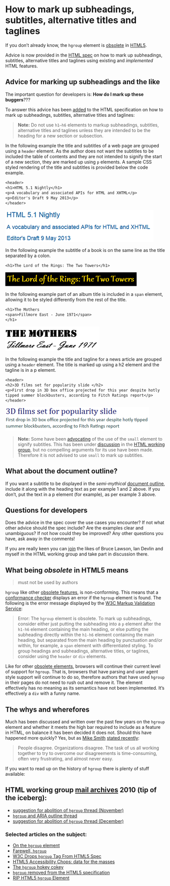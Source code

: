 # How to mark up subheadings, subtitles, alternative titles and taglines

If you don’t already know, the `hgroup` element is [obsolete][1] in [HTML5][2].

Advice is now provided in the [HTML spec][3] on how to mark up subheadings,
subtitles, alternative titles and taglines using existing and *implemented* HTML
features.

## Advice for marking up subheadings and the like

The important question for developers is: **How do I mark up these buggers**???

To answer this advice has been [added][4] to the HTML specification on how to
mark up subheadings, subtitles, alternative titles and taglines:

> **Note:** Do not use `h1–h6` elements to markup subheadings, subtitles,
alternative titles and taglines unless they are intended to be the heading for a
new section or subsection.

In the following example the title and subtitles of a web page are grouped using
a `header` element. As the author does not want the subtitles to be included the
table of contents and they are not intended to signify the start of a new
section, they are marked up using `p` elements. A sample CSS styled rendering of
the title and subtitles is provided below the code example.

    <header>
    <h1>HTML 5.1 Nightly</h1>
    <p>A vocabulary and associated APIs for HTML and XHTML</p>
    <p>Editor's Draft 9 May 2013</p>
    </header>

![Example1][Title:'HTML 5.1 Nightly' in a mid blue Sans Serif font. Subtitle 1:'A vocabulary and associated APIs for HTML and XHTML' on a new line, same style smaller font size. Subtitle 2:'Editor's Draft 9 May 2013' on a new line, same style and size as subtitle 1.]

In the following example the subtitle of a book is on the same line as the title
separated by a colon.

    <h1>The Lord of the Rings: The Two Towers</h1>

![Example2][Title and subtitle:'The Lord of the Rings: The Two Towers' in a gold coloured Gothic style Serif font on a black background.]

In the following example part of an album title is included in a `span` element,
allowing it to be styled differently from the rest of the title.

    <h1>The Mothers
    <span>Fillmore East - June 1971</span>
    </h1>

![Example3][Line 1:'The Mothers' displayed in a bold stencil style font. Line 2:'Fillmore East - June 1971' displayed in a free flowing hand writing style font.]

In the following example the title and tagline for a news article are grouped
using a `header` element. The title is marked up using a h2 element and the
tagline is in a p element.

    <header>
    <h2>3D films set for popularity slide </h2>
    <p>First drop in 3D box office projected for this year despite hotly tipped summer blockbusters, according to Fitch Ratings report</p>
    </header>

![Example4][Title:'3D films set for popularity slide' in a large, bold, dark blue Serif font style. Paragraph: 'First drop in 3D box office projected for this year despite...' in a smaller, dark grey, Sans Serif font style.]

> **Note:** Some have been [advocating][5] of the use of the `small` element to
signify subtitles. This has been under [discussion][6] in the [HTML working
group][7], but no compelling arguments for its use have been made. Therefore it
is not advised to use `small` to mark up subtitles.

## What about the document outline?

If you want a subtitle to be displayed in the *semi-mythical* [document
outline][8], include it along with the heading text as per example 1 and 2
above. If you don’t, put the text in a p element (for example), as per example 3
above.

## Questions for developers

Does the advice in the spec cover the use cases you encounter? If not what other
advice should the spec include? Are the examples clear and unambiguous? If not
how could they be improved? Any other questions you have, ask away in the
comments!

If you are really keen you can [join][9] the likes of Bruce Lawson, Ian Devlin
and myself in the HTML working group and take part in discussion there.

## What being *obsolete* in HTML5 means

> must not be used by authors

`hgroup` like other [obsolete features][10], is non-conforming. This means that
a [conformance checker][11] displays an error if the `hgroup` element is found.
The following is the error message displayed by the [W3C Markup Validation
Service][12]:

> Error: The `hgroup` element is obsolete. To mark up subheadings, consider
either just putting the subheading into a `p` element after the `h1-h6` element
containing the main heading, or else putting the subheading directly within the
`h1-h6` element containing the main heading, but separated from the main heading
by punctuation and/or within, for example, a `span` element with differentiated
styling. To group headings and subheadings, alternative titles, or taglines,
consider using the `header` or `div` elements.

Like for other [obsolete elements][13], browsers will continue their current
level of support for `hgroup`. That is, browsers that have parsing and user
agent style support will continue to do so, therefore authors that have used
`hgroup` in their pages do not need to rush out and remove it. The element
effectively has no meaning as its semantics have not been implemented. It’s
effectively a `div` with a funny name.

## The whys and wherefores

Much has been discussed and written over the past few years on the `hgroup`
element and whether it meets the high bar required to include as a feature in
HTML, on balance it has been decided it does not. Should this have happened more
quickly? Yes, but as [Mike Smith][14] [stated recently][15]:

> People disagree. Organizations disagree. The task of us all working together
to try to overcome our disagreements is time-consuming, often very frustrating,
and almost never easy.

If you want to read up on the history of `hgroup` there is plenty of stuff
available:

## HTML working group [mail archives][16] 2010 (tip of the iceberg):

* [suggestion for abolition of `hgroup` thread (November)][17]
* [`hgroup` and ARIA outline thread][18]
* [suggestion for abolition of `hgroup` thread (December)][19]

### Selected articles on the subject:

* [On the `hgroup` element][20]
* [Farewell, `hgroup`][21]
* [W3C Drops `hgroup` Tag From HTML5 Spec][22]
* [HTML5 Accessibility Chops: data for the masses][23]
* [The `hgroup` hokey cokey][24]
* [`hgroup` removed from the HTML5 specification][25]
* [RIP HTML5 `hgroup` Element][26]

[1]: #what-being-obsolete-in-html5-means
[2]: http://www.w3.org/html/wg/drafts/html/master/Overview.html
[3]: http://www.w3.org/html/wg/drafts/html/master/common-idioms.html#sub-head
[4]: http://www.w3.org/html/wg/drafts/html/master/common-idioms.html#sub-head
[5]: https://github.com/twitter/bootstrap/issues/7482
[6]: http://lists.w3.org/Archives/Public/public-html/2013Apr/thread.html#msg2
[7]: http://www.w3.org/html/wg/
[8]: http://www.w3.org/html/wg/drafts/html/master/sections.html#outlines
[9]: http://www.w3.org/html/wg/#join
[10]: http://www.w3.org/html/wg/drafts/html/CR/obsolete.html#non-conforming-features
[11]: http://validator.w3.org/nu/
[12]: http://validator.w3.org/
[13]: http://www.w3.org/html/wg/drafts/html/master/obsolete.html#non-conforming-features
[14]: http://people.w3.org/mike//
[15]: http://www.w3.org/QA/2013/04/getting_agreements_is_hard_som.html
[16]: http://lists.w3.org/Archives/Public/public-html/
[17]: http://lists.w3.org/Archives/Public/public-html/2010Nov/thread.html#msg396
[18]: http://lists.w3.org/Archives/Public/public-html/2010Nov/thread.html#msg325
[19]: http://lists.w3.org/Archives/Public/public-html/2010Dec/thread.html#msg0
[20]: http://www.brucelawson.co.uk/2010/on-the-hgroup-element/
[21]: http://www.brucelawson.co.uk/2013/farewell-hgroup/
[22]: http://www.webmonkey.com/2013/04/w3c-drops-hgroup-tag-from-html5-spec/
[23]: http://blog.paciellogroup.com/2012/04/html5-accessibility-chops-data-for-the-masses/
[24]: http://html5doctor.com/the-hgroup-hokey-cokey/
[25]: http://www.iandevlin.com/blog/2013/04/html5/hgroup-removed-from-the-html5-specification
[26]: http://www.sitepoint.com/html5-hgroup-element-dropped/

[Title:'HTML 5.1 Nightly' in a mid blue Sans Serif font. Subtitle 1:'A vocabulary and associated APIs for HTML and XHTML' on a new line, same style smaller font size. Subtitle 2:'Editor's Draft 9 May 2013' on a new line, same style and size as subtitle 1.]: img/htmlheading.png
[Title and subtitle:'The Lord of the Rings: The Two Towers' in a gold coloured Gothic style Serif font on a black background.]: img/lotr.PNG
[Line 1:'The Mothers' displayed in a bold stencil style font. Line 2:'Fillmore East - June 1971' displayed in a free flowing hand writing style font.]: img/heading.PNG
[Title:'3D films set for popularity slide' in a large, bold, dark blue Serif font style. Paragraph: 'First drop in 3D box office projected for this year despite...' in a smaller, dark grey, Sans Serif font style.]: img/title-tagline.PNG